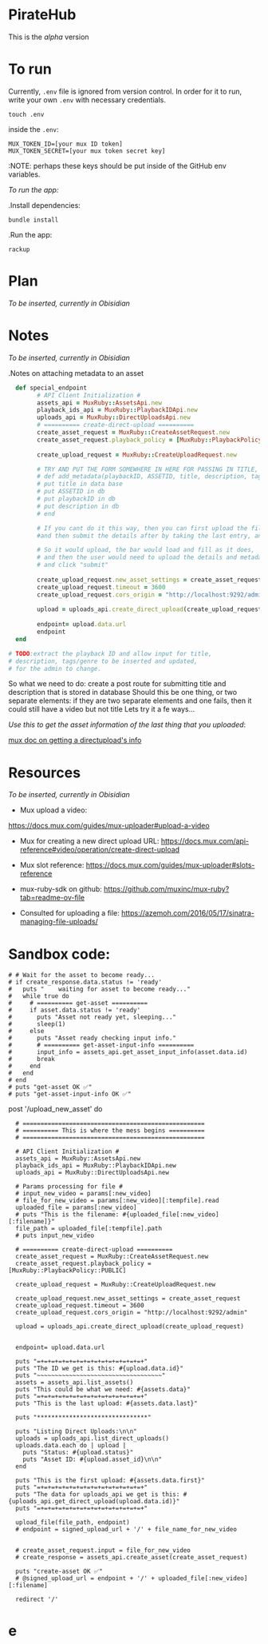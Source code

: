 # PirateHub

This is the _alpha_ version

# To run

Currently, `.env` file is ignored from version control.
In order for it to run, write your own `.env` with necessary credentials.

```
touch .env
```

inside the `.env`:

```
MUX_TOKEN_ID=[your mux ID token]
MUX_TOKEN_SECRET=[your mux token secret key]
```

:NOTE: perhaps these keys should be put inside of the GitHub env variables.

_To run the app:_

.Install dependencies:
```
bundle install
```

.Run the app:
```
rackup
```

# Plan

_To be inserted, currently in Obisidian_

# Notes
_To be inserted, currently in Obisidian_


.Notes on attaching metadata to an asset
```ruby
  def special_endpoint
        # API Client Initialization #
        assets_api = MuxRuby::AssetsApi.new
        playback_ids_api = MuxRuby::PlaybackIDApi.new
        uploads_api = MuxRuby::DirectUploadsApi.new
        # ========== create-direct-upload ==========
        create_asset_request = MuxRuby::CreateAssetRequest.new
        create_asset_request.playback_policy = [MuxRuby::PlaybackPolicy::PUBLIC]
  
        create_upload_request = MuxRuby::CreateUploadRequest.new

        # TRY AND PUT THE FORM SOMEWHERE IN HERE FOR PASSING IN TITLE, DESCRIPTION, and TAG....
        # def add_metadata(playbackID, ASSETID, title, description, tags)
        # put title in data base
        # put ASSETID in db
        # put playbackID in db
        # put description in db
        # end

        # If you cant do it this way, then you can first upload the file
        #and then submit the details after by taking the last entry, and updating the last entry

        # So it would upload, the bar would load and fill as it does,
        # and then the user would need to upload the details and metadata after
        # and click "submit"
  
        create_upload_request.new_asset_settings = create_asset_request
        create_upload_request.timeout = 3600
        create_upload_request.cors_origin = "http://localhost:9292/admin"
  
        upload = uploads_api.create_direct_upload(create_upload_request)
  
        endpoint= upload.data.url
        endpoint
  end

# TODO:extract the playback ID and allow input for title,
# description, tags/genre to be inserted and updated,
# for the admin to change.

```

So what we need to do:
create a post route for submitting title and description
that is stored in database
Should this be one thing, or two separate elements:
if they are two separate elements and one fails, then it could still have a video but not title
Lets try it a fe ways...

_Use this to get the asset information of the last thing that you uploaded_:

[mux doc on getting a directupload's info](https://soleetal.com/products/sole-et-al-raws-heavyweight-double-layer-tee-black?currency=GBP&variant=47684840489263&utm_medium=cpc&utm_source=google&utm_campaign=Google+Shopping&stkn=2574fade4b08&tw_source=google&tw_adid=693340036694&tw_campaign=21079978443&gad_source=1&gclid=Cj0KCQjwwYSwBhDcARIsAOyL0fh9zXeFjCSvvVjRMy3k4YbrEUbjSrb8FjvtWg4D3WGmpS5la-SYGgkaAiNwEALw_wcB)


# Resources

_To be inserted, currently in Obisidian_

- Mux upload a video:

https://docs.mux.com/guides/mux-uploader#upload-a-video

- Mux for creating a new direct upload URL:
https://docs.mux.com/api-reference#video/operation/create-direct-upload

- Mux slot reference:
https://docs.mux.com/guides/mux-uploader#slots-reference


- mux-ruby-sdk on github:
https://github.com/muxinc/mux-ruby?tab=readme-ov-file


- Consulted for uploading a file:
https://azemoh.com/2016/05/17/sinatra-managing-file-uploads/


# Sandbox code:

```
# # Wait for the asset to become ready...
# if create_response.data.status != 'ready'
#   puts "    waiting for asset to become ready..."
#   while true do
#     # ========== get-asset ==========
#     if asset.data.status != 'ready'
#       puts "Asset not ready yet, sleeping..."
#       sleep(1)
#     else
#       puts "Asset ready checking input info."
#       # ========== get-asset-input-info ==========
#       input_info = assets_api.get_asset_input_info(asset.data.id)
#       break
#     end
#   end
# end
# puts "get-asset OK ✅"
# puts "get-asset-input-info OK ✅"
```

  post '/upload_new_asset' do

      # ===================================================
      # ========== This is where the mess begins ==========
      # ===================================================

      # API Client Initialization #
      assets_api = MuxRuby::AssetsApi.new
      playback_ids_api = MuxRuby::PlaybackIDApi.new
      uploads_api = MuxRuby::DirectUploadsApi.new

      # Params processing for file #
      # input_new_video = params[:new_video]
      # file_for_new_video = params[:new_video][:tempfile].read
      uploaded_file = params[:new_video]
      # puts "This is the filename: #{uploaded_file[:new_video][:filename]}"
      file_path = uploaded_file[:tempfile].path
      # puts input_new_video

      # ========== create-direct-upload ==========
      create_asset_request = MuxRuby::CreateAssetRequest.new
      create_asset_request.playback_policy = [MuxRuby::PlaybackPolicy::PUBLIC]

      create_upload_request = MuxRuby::CreateUploadRequest.new

      create_upload_request.new_asset_settings = create_asset_request
      create_upload_request.timeout = 3600
      create_upload_request.cors_origin = "http://localhost:9292/admin"

      upload = uploads_api.create_direct_upload(create_upload_request)


      endpoint= upload.data.url

      puts "=+=+=+=+=+=+=+=+=+=+=+=+=+=+=+"
      puts "The ID we get is this: #{upload.data.id}"
      puts "~~~~~~~~~~~~~~~~~~~~~~~~~~~~~~~~~~~"
      assets = assets_api.list_assets()
      puts "This could be what we need: #{assets.data}"
      puts "=+=+=+=+=+=+=+=+=+=+=+=+=+=+=+"
      puts "This is the last upload: #{assets.data.last}"

      puts "*******************************"

      puts "Listing Direct Uploads:\n\n"
      uploads = uploads_api.list_direct_uploads()
      uploads.data.each do | upload |
        puts "Status: #{upload.status}"
        puts "Asset ID: #{upload.asset_id}\n\n"
      end

      puts "This is the first upload: #{assets.data.first}"
      puts "=+=+=+=+=+=+=+=+=+=+=+=+=+=+=+"
      puts "The data for uploads_api we get is this: #{uploads_api.get_direct_upload(upload.data.id)}"
      puts "=+=+=+=+=+=+=+=+=+=+=+=+=+=+=+"

      upload_file(file_path, endpoint)
      # endpoint = signed_upload_url + '/' + file_name_for_new_video


      # create_asset_request.input = file_for_new_video
      # create_response = assets_api.create_asset(create_asset_request)

      puts "create-asset OK ✅"
      # @signed_upload_url = endpoint + '/' + uploaded_file[:new_video][:filename]

      redirect '/'

  #   e
